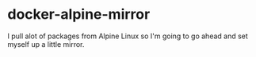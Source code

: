 # docker-alpine-mirror
I pull alot of packages from Alpine Linux so I'm going to go ahead and set myself up a little mirror.
